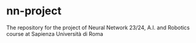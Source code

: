 # nn-project
The repository for the project of Neural Network 23/24, A.I. and Robotics course at Sapienza Università di Roma
